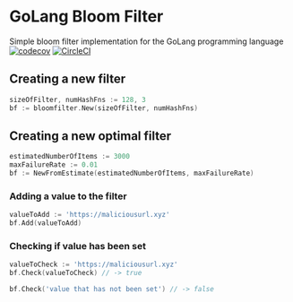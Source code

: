 # GoLang Bloom Filter
Simple bloom filter implementation for the GoLang programming language  
[![codecov](https://codecov.io/gh/scottjr632/go-bloom-filter/branch/master/graph/badge.svg)](https://codecov.io/gh/scottjr632/go-bloom-filter) [![CircleCI](https://circleci.com/gh/scottjr632/go-bloom-filter.svg?style=svg)](https://circleci.com/gh/scottjr632/go-bloom-filter)  

## Creating a new filter
```go
sizeOfFilter, numHashFns := 128, 3
bf := bloomfilter.New(sizeOfFilter, numHashFns)
```

## Creating a new optimal filter 
```go
estimatedNumberOfItems := 3000
maxFailureRate := 0.01
bf := NewFromEstimate(estimatedNumberOfItems, maxFailureRate)
```

### Adding a value to the filter
```go
valueToAdd := 'https://maliciousurl.xyz'
bf.Add(valueToAdd)
```

### Checking if value has been set
```go
valueToCheck := 'https://maliciousurl.xyz'
bf.Check(valueToCheck) // -> true

bf.Check('value that has not been set') // -> false
```
